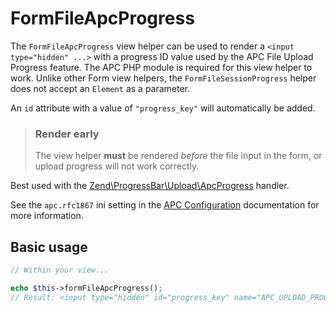# FormFileApcProgress

The `FormFileApcProgress` view helper can be used to render a `<input
type="hidden" ...>` with a progress ID value used by the APC File Upload
Progress feature. The APC PHP module is required for this view helper to work.
Unlike other Form view helpers, the `FormFileSessionProgress` helper does not
accept an `Element` as a parameter.

An `id` attribute with a value of `"progress_key"` will automatically be added.

> ### Render early
>
> The view helper **must** be rendered *before* the file input in the form, or
> upload progress will not work correctly.

Best used with the [Zend\ProgressBar\Upload\ApcProgress](http://framework.zend.com/manual/current/en/modules/zend.progress-bar.upload.html#apc-progress-handler)
handler.

See the `apc.rfc1867` ini setting in the [APC Configuration](http://php.net/apc.configuration)
documentation for more information.

## Basic usage

```php
// Within your view...

echo $this->formFileApcProgress();
// Result: <input type="hidden" id="progress_key" name="APC_UPLOAD_PROGRESS" value="12345abcde">
```
